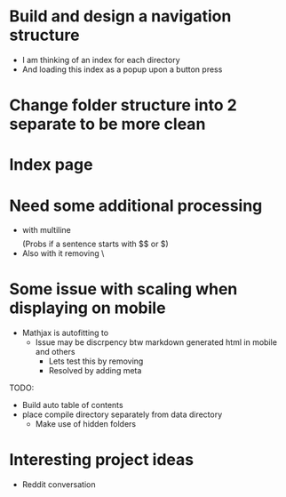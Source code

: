 # Build and design a navigation structure
  * I am thinking of an index for each directory
  * And loading this index as a popup upon a button press

# Change folder structure into 2 separate to be more clean
# Index page

# Need some additional processing
* with multiline $$ $$ (Probs if a sentence starts with $$ or $)
* Also with it removing \\


# Some issue with scaling when displaying on mobile
* Mathjax is autofitting to 
  * Issue may be discrpency btw markdown generated html in mobile and others
    * Lets test this by removing
    * Resolved by adding meta

TODO:
* Build auto table of contents
* place compile directory separately from data directory
  * Make use of hidden folders

# Interesting project ideas
* Reddit conversation
